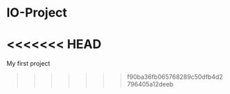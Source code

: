 # IO-Project
<<<<<<< HEAD
=======

My first project
>>>>>>> f90ba36fb065768289c50dfb4d2796405a12deeb
